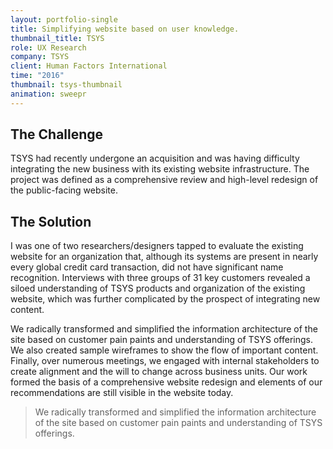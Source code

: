 ```yaml
---
layout: portfolio-single
title: Simplifying website based on user knowledge.
thumbnail_title: TSYS
role: UX Research
company: TSYS
client: Human Factors International
time: "2016"
thumbnail: tsys-thumbnail
animation: sweepr
---
```


## The Challenge

TSYS had recently undergone an acquisition and was having difficulty integrating the new business with its existing website infrastructure. The project was defined as a comprehensive review and high-level redesign of the public-facing website.


## The Solution

I was one of two researchers/designers tapped to evaluate the existing website for an organization that, although its systems are present in nearly every global credit card transaction, did not have significant name recognition. Interviews with three groups of 31 key customers revealed a siloed understanding of TSYS products and organization of the existing website, which was further complicated by the prospect of integrating new content.

We radically transformed and simplified the information architecture of the site based on customer pain paints and understanding of TSYS offerings. We also created sample wireframes to show the flow of important content. Finally, over numerous meetings, we engaged with internal stakeholders to create alignment and the will to change across business units. Our work formed the basis of a comprehensive website redesign and elements of our recommendations are still visible in the website today.

> We radically transformed and simplified the information architecture of the site based on customer pain paints and understanding of TSYS offerings.